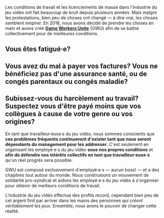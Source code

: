 Les conditions de travail et les licenciements de masse dans l'industrie du jeu vidéo ont fait beaucoup de bruit depuis plusieurs années.
Mais malgré les protestations, bien peu de choses ont changé — à dire vrai, les choses semblent empirer. En 2018, nous avons décidé de prendre
les choses en main et avons créé [**Game Workers Unite**](https://gameworkersunite.org) (GWU) afin de se battre collectivement pour de meilleures conditions.


## Vous êtes fatigué·e?

## Vous avez du mal à payer vos factures? Vous ne bénéficiez pas d'une assurance santé, ou de congés parentaux ou congés maladie?

## Subissez-vous du harcèlement au travail? Suspectez vous d'être payé moins que vos collègues à cause de votre genre ou vos origines?

En tant que travailleur·euse·s du jeu vidéo, nous sommes conscients que **ces problèmes fréquents continueront d'exister tant que nous seront dépendants du management pour les addresser**.
C'est seulement en organisant les employé·e·s du jeu vidéo **sous nos propres conditions** et **afin de défendre nos intérêts collectifs en tant que travailleur·euse·s** qu'un réel progrès sera possible.

GWU est composé exclusivement d'employé·e·s — aucun boss! — et a des chapitres tout autour du monde. Nous construisons un mouvement de solidarité pro-syndicat et 
aidons les employé·e·s du jeu vidéo à s'organiser pour obtenir de meilleurs conditions de travail.

L'industrie du jeu vidéo effectue des profits record, cependant bien peu de cet argent finit par arriver dans les mains des personnes *qui créent véritablement les jeux*. Ensemble, nous avons le pouvoir de changer cette réalité.
